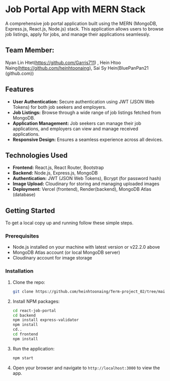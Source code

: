 # Job Portal App with MERN Stack

A comprehensive job portal application built using the MERN (MongoDB, Express.js, React.js, Node.js) stack. This application allows users to browse job listings, apply for jobs, and manage their applications seamlessly.

## Team Member:
Nyan Lin Htet(https://github.com/Garris711) , Hein Htoo Naing(https://github.com/heinhtoonaing), Sai Sy Hein(BluePanPan21 (github.com))
## Features

- **User Authentication:** Secure authentication using JWT (JSON Web Tokens) for both job seekers and employers.
- **Job Listings:** Browse through a wide range of job listings fetched from MongoDB.
- **Application Management:** Job seekers can manage their job applications, and employers can view and manage received applications.
- **Responsive Design:** Ensures a seamless experience across all devices.

## Technologies Used

- **Frontend:** React.js, React Router, Bootstrap
- **Backend:** Node.js, Express.js, MongoDB
- **Authentication:** JWT (JSON Web Tokens), Bcrypt (for password hash)
- **Image Upload:** Cloudinary for storing and managing uploaded images
- **Deployment:** Vercel (frontend), Render(backend), MongoDB Atlas (database)

## Getting Started

To get a local copy up and running follow these simple steps.

### Prerequisites

- Node.js installed on your machine with latest version or v22.2.0 above
- MongoDB Atlas account (or local MongoDB server)
- Cloudinary account for image storage

### Installation

1. Clone the repo:
   ```sh
   git clone https://github.com/heinhtoonaing/Term-project_02/tree/main
   ```
2. Install NPM packages:
   ```sh
   cd react-job-portal
   cd backend
   npm install express-validator
   npm install
   cd..
   cd frontend
   npm install
   ```

3. Run the application:
   ```sh
   npm start
   ```
4. Open your browser and navigate to `http://localhost:3000` to view the app.

  

